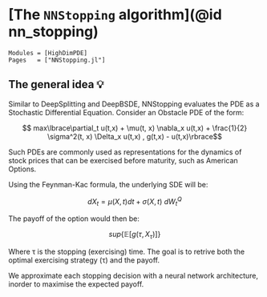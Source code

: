 # [The `NNStopping` algorithm](@id nn_stopping)

```@autodocs
Modules = [HighDimPDE]
Pages   = ["NNStopping.jl"]
```
## The general idea 💡

Similar to DeepSplitting and DeepBSDE, NNStopping evaluates the PDE as a Stochastic Differential Equation. Consider an Obstacle PDE of the form:
```math
 max\lbrace\partial_t u(t,x) + \mu(t, x) \nabla_x u(t,x) + \frac{1}{2} \sigma^2(t, x) \Delta_x u(t,x) , g(t,x) - u(t,x)\rbrace
```

Such PDEs are commonly used as representations for the dynamics of stock prices that can be exercised before maturity, such as American Options.

Using the Feynman-Kac formula, the underlying SDE will be:

```math
dX_{t}=\mu(X,t)dt + \sigma(X,t)\ dW_{t}^{Q}
```

The payoff of the option would then be:

```math
sup\lbrace\mathbb{E}[g(\tau, X_\tau)]\rbrace
```
Where τ is the stopping (exercising) time. The goal is to retrive both the optimal exercising strategy (τ) and the payoff.

We approximate each stopping decision with a neural network architecture, inorder to maximise the expected payoff.
